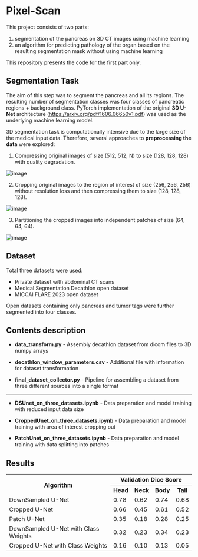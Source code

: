 # Pixel-Scan

This project consists of two parts: 
1) segmentation of the pancreas on 3D CT images using machine learning
2) an algorithm for predicting pathology of the organ based on the resulting segmentation mask without using machine learning

This repository presents the code for the first part only.


## Segmentation Task

The aim of this step was to segment the pancreas and all its regions. The resulting number of segmentation classes was four classes of pancreatic regions + background class. PyTorch implementation of the original **3D U-Net** architecture (https://arxiv.org/pdf/1606.06650v1.pdf) was used as the underlying machine learning model.

3D segmentation task is computationally intensive due to the large size of the medical input data. Therefore, several approaches to **preprocessing the data** were explored:
1) Compressing original images of size (512, 512, N) to size (128, 128, 128) with quality degradation.

![image](https://github.com/user-attachments/assets/a207e280-024d-46cd-b195-11f5b2129786)

2) Cropping original images to the region of interest of size (256, 256, 256) without resolution loss and then compressing them to size (128, 128, 128).

![image](https://github.com/user-attachments/assets/e3179258-cb2d-4f3d-aa8a-aac2af7ddb71)

3) Partitioning the cropped images into independent patches of size (64, 64, 64).

![image](https://github.com/user-attachments/assets/6bfc73a9-bd22-4113-9934-662e2bc478f9)


## Dataset

Total three datasets were used:
- Private dataset with abdominal CT scans
- Medical Segmentation Decathlon open dataset
- MICCAI FLARE 2023 open dataset

Open datasets containing only pancreas and tumor tags were further segmented into four classes.


## Contents description

- **data_transform.py** - Assembly decathlon dataset from dicom files to 3D numpy arrays

- **decathlon_window_parameters.csv** - Additional file with information for dataset transformation

- **final_dataset_collector.py** - Pipeline for assembling a dataset from three different sources into a single format

-----------------------------------------------------------------------------------------------

- **DSUnet_on_three_datasets.ipynb** - Data preparation and model training with reduced input data size

- **CroppedUnet_on_three_datasets.ipynb** - Data preparation and model training with area of interest cropping out

- **PatchUnet_on_three_datasets.ipynb** - Data preparation and model training with data splitting into patches


## Results

<!DOCTYPE html>
<html lang="ru">
<head>
    <meta charset="UTF-8">
    <meta name="viewport" content="width=device-width, initial-scale=1.0">
</head>
<body>
    <table>
        <tr>
            <th rowspan="2">Algorithm</th>
            <th colspan="4">Validation Dice Score</th>
        </tr>
        <tr>
            <th>Head</th>
            <th>Neck</th>
            <th>Body</th>
            <th>Tail</th>
        </tr>
        <tr class="highlight">
            <td>DownSampled U-Net</td>
            <td>0.78</td>
            <td>0.62</td>
            <td>0.74</td>
            <td>0.68</td>
        </tr>
        <tr>
            <td>Cropped U-Net</td>
            <td>0.66</td>
            <td>0.45</td>
            <td>0.61</td>
            <td>0.52</td>
        </tr>
        <tr>
            <td>Patch U-Net</td>
            <td>0.35</td>
            <td>0.18</td>
            <td>0.28</td>
            <td>0.25</td>
        </tr>
        <tr>
            <td>DownSampled U-Net with Class Weights</td>
            <td>0.32</td>
            <td>0.23</td>
            <td>0.34</td>
            <td>0.23</td>
        </tr>
        <tr>
            <td>Cropped U-Net with Class Weights</td>
            <td>0.16</td>
            <td>0.10</td>
            <td>0.13</td>
            <td>0.05</td>
        </tr>
    </table>
</body>
</html>

